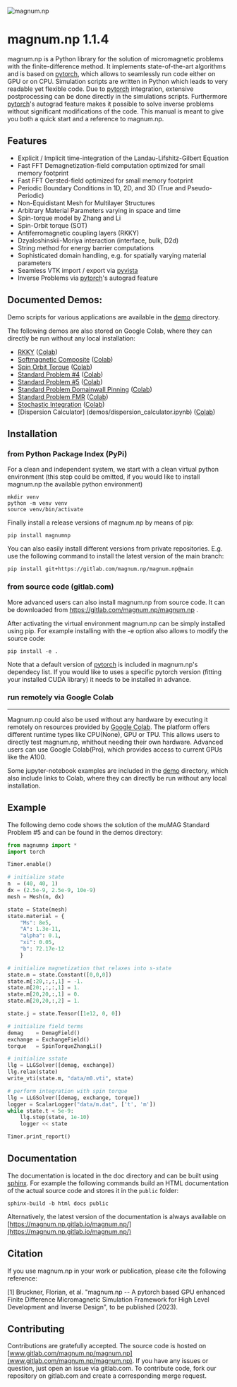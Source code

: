![magnum.np](logo.png)

magnum.np 1.1.4
===============
magnum.np is a Python library for the solution of micromagnetic problems with the finite-difference method. It implements state-of-the-art algorithms and is based on [pytorch](http://www.pytorch.org/), which allows to seamlessly run code either on GPU or on CPU. Simulation scripts are written in Python which leads to very readable yet flexible code. Due to [pytorch](http://www.pytorch.org/) integration, extensive postprocessing can be done directly in the simulations scripts. Furthermore [pytorch](http://www.paraview.org/)'s autograd feature makes it possible to solve inverse problems without significant modifications of the code. This manual is meant to give you both a quick start and a reference to magnum.np.


Features
--------
* Explicit / Implicit time-integration of the Landau-Lifshitz-Gilbert Equation
* Fast FFT Demagnetization-field computation optimized for small memory footprint
* Fast FFT Oersted-field optimized for small memory footprint
* Periodic Boundary Conditions in 1D, 2D, and 3D (True and Pseudo-Periodic)
* Non-Equidistant Mesh for Multilayer Structures
* Arbitrary Material Parameters varying in space and time
* Spin-torque model by Zhang and Li
* Spin-Orbit torque (SOT)
* Antiferromagnetic coupling layers (RKKY)
* Dzyaloshinskii-Moriya interaction (interface, bulk, D2d)
* String method for energy barrier computations
* Sophisticated domain handling, e.g. for spatially varying material parameters
* Seamless VTK import / export via [pyvista](https://docs.pyvista.org/)
* Inverse Problems via [pytorch](http://www.pytorch.org/)'s autograd feature


Documented Demos:
-----------------
Demo scripts for various applications are available in the [demo](demos/README.md) directory.

The following demos are also stored on Google Colab, where they can directly be run without any local installation:

   * [RKKY](demos/rkky/run.ipynb) ([Colab](https://colab.research.google.com/drive/1SIdiiz8plOI0SG3HhxNJYOxbknG178Qo))
   * [Softmagnetic Composite](demos/softmagnetic_composite/run.ipynb) ([Colab](https://colab.research.google.com/drive/1HazB7ydSYZKbtrQoPc9xE3U0d7uc-1Ir))
   * [Spin Orbit Torque](demos/sot/run.ipynb) ([Colab](https://colab.research.google.com/drive/1OWMH0_qqxM73rB5gK5pi7nFRtO4nO_N8))
   * [Standard Problem #4](demos/sp4/run.ipynb) ([Colab](https://colab.research.google.com/drive/1kYudJgbuhGBrhTTFs_HzT68LxFcVkJPu))
   * [Standard Problem #5](demos/sp5/run.ipynb) ([Colab](https://colab.research.google.com/drive/1RXlrHUtB39aHtyp2btk3GNEBS0f5ZDFk))
   * [Standard Problem Domainwall Pinning](demos/sp_domainwall_pinning/run.ipynb) ([Colab](https://colab.research.google.com/drive/1LgIX3o4e_6bww-RtIzJLX38QabUC5QMB))
   * [Standard Problem FMR](demos/sp_FMR/run.ipynb) ([Colab](https://colab.research.google.com/drive/1mN56sxjhgPuLA5yB7z3skmZ2cy733BbS))
   * [Stochastic Integration](demos/langevin.ipynb) ([Colab](https://colab.research.google.com/drive/1RlDaxgjqrZzerBFffDL7lQJHtEOm6v0q))
   * [Dispersion Calculator] (demos/dispersion_calculator.ipynb) ([Colab](https://colab.research.google.com/drive/1B3sSPnm_Nycbka_Fa54INtXD2nZr8Mb2))

Installation
------------

### from Python Package Index (PyPi)
For a clean and independent system, we start with a clean virtual python environment (this step could be omitted, if you would like to install magnum.np the available python environment)

    mkdir venv
    python -m venv venv
    source venv/bin/activate

Finally install a release versions of magnum.np by means of pip:

    pip install magnumnp

You can also easily install different versions from private repositories. E.g. use the following command to install the latest version of the main branch:

    pip install git+https://gitlab.com/magnum.np/magnum.np@main


### from source code (gitlab.com)
More advanced users can also install magnum.np from source code.
It can be downloaded from https://gitlab.com/magnum.np/magnum.np .

After activating the virtual environment magnum.np can be simply installed using pip. For example
installing with the -e option also allows to modify the source code:

    pip install -e .

Note that a default version of [pytorch](http://www.pytorch.org) is included in magnum.np's dependecy list. If you would like to uses a specific pytorch version (fitting your installed CUDA library) it needs to be installed in advance.

### run remotely via Google Colab
---------------------------------
Magnum.np could also be used without any hardware by executing it remotely on resources provided by [Google Colab](https://drive.google.com/drive/folders/1Ymvx9bi0qQqW-zlOws0ahFJqoE3JCFd9?usp=share_link). The platform offers different runtime types like CPU(None), GPU or TPU. This allows users to directly test magnum.np, whithout needing their own hardware. Advanced users can use Google Colab(Pro), which provides access to current GPUs like the A100.

Some jupyter-notebook examples are included in the [demo](demos/README.md) directory, which also include links to Colab, where they can directly be run without any local installation.


Example
-------
The following demo code shows the solution of the muMAG Standard Problem #5 and can be found in the demos directory:

```python
from magnumnp import *
import torch

Timer.enable()

# initialize state
n  = (40, 40, 1)
dx = (2.5e-9, 2.5e-9, 10e-9)
mesh = Mesh(n, dx)

state = State(mesh)
state.material = {
    "Ms": 8e5,
    "A": 1.3e-11,
    "alpha": 0.1,
    "xi": 0.05,
    "b": 72.17e-12
    }

# initialize magnetization that relaxes into s-state
state.m = state.Constant([0,0,0])
state.m[:20,:,:,1] = -1.
state.m[20:,:,:,1] = 1.
state.m[20,20,:,1] = 0.
state.m[20,20,:,2] = 1.

state.j = state.Tensor([1e12, 0, 0])

# initialize field terms
demag    = DemagField()
exchange = ExchangeField()
torque   = SpinTorqueZhangLi()

# initialize sstate
llg = LLGSolver([demag, exchange])
llg.relax(state)
write_vti(state.m, "data/m0.vti", state)

# perform integration with spin torque
llg = LLGSolver([demag, exchange, torque])
logger = ScalarLogger("data/m.dat", ['t', 'm'])
while state.t < 5e-9:
    llg.step(state, 1e-10)
    logger << state

Timer.print_report()
```

Documentation
-------------
The documentation is located in the doc directory and can be built using [sphinx](https://www.sphinx-doc.org).
For example the following commands build an HTML documentation of the actual source code and stores it in the `public` folder:

    sphinx-build -b html docs public

Alternatively, the latest version of the documentation is always available on [https://magnum.np.gitlab.io/magnum.np/](https://magnum.np.gitlab.io/magnum.np/)


Citation
--------
If you use magnum.np in your work or publication, please cite the following reference:

[1] Bruckner, Florian, et al. "magnum.np -- A pytorch based GPU enhanced Finite Difference Micromagnetic Simulation Framework for High Level Development and Inverse Design", to be published (2023).


Contributing
------------
Contributions are gratefully accepted.
The source code is hosted on [www.gitlab.com/magnum.np/magnum.np](www.gitlab.com/magnum.np/magnum.np).
If you have any issues or question, just open an issue via gitlab.com.
To contribute code, fork our repository on gitlab.com and create a corresponding merge request.
